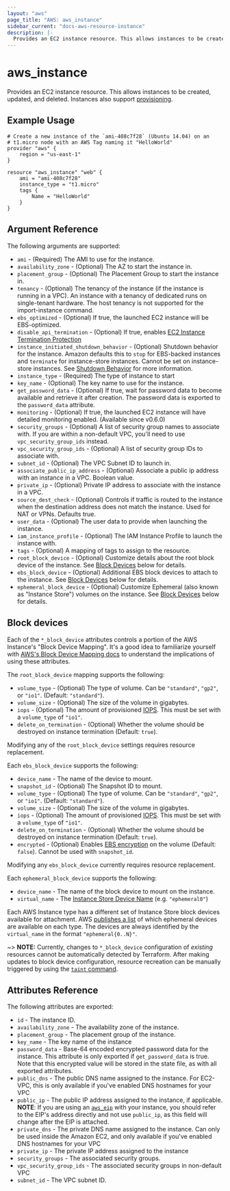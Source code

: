 ```yaml
---
layout: "aws"
page_title: "AWS: aws_instance"
sidebar_current: "docs-aws-resource-instance"
description: |-
  Provides an EC2 instance resource. This allows instances to be created, updated, and deleted. Instances also support provisioning.
---
```


# aws\_instance

Provides an EC2 instance resource. This allows instances to be created, updated,
and deleted. Instances also support [provisioning](/docs/provisioners/index.html).

## Example Usage

```
# Create a new instance of the `ami-408c7f28` (Ubuntu 14.04) on an 
# t1.micro node with an AWS Tag naming it "HelloWorld"
provider "aws" {
    region = "us-east-1"
}
    
resource "aws_instance" "web" {
    ami = "ami-408c7f28"
    instance_type = "t1.micro"
    tags {
        Name = "HelloWorld"
    }
}
```

## Argument Reference

The following arguments are supported:

* `ami` - (Required) The AMI to use for the instance.
* `availability_zone` - (Optional) The AZ to start the instance in.
* `placement_group` - (Optional) The Placement Group to start the instance in.
* `tenancy` - (Optional) The tenancy of the instance (if the instance is running in a VPC). An instance with a tenancy of dedicated runs on single-tenant hardware. The host tenancy is not supported for the import-instance command.
* `ebs_optimized` - (Optional) If true, the launched EC2 instance will be
     EBS-optimized.
* `disable_api_termination` - (Optional) If true, enables [EC2 Instance
     Termination Protection](https://docs.aws.amazon.com/AWSEC2/latest/UserGuide/terminating-instances.html#Using_ChangingDisableAPITermination)
* `instance_initiated_shutdown_behavior` - (Optional) Shutdown behavior for the 
instance. Amazon defaults this to `stop` for EBS-backed instances and 
`terminate` for instance-store instances. Cannot be set on instance-store 
instances. See [Shutdown Behavior](https://docs.aws.amazon.com/AWSEC2/latest/UserGuide/terminating-instances.html#Using_ChangingInstanceInitiatedShutdownBehavior) for more information.
* `instance_type` - (Required) The type of instance to start
* `key_name` - (Optional) The key name to use for the instance.
* `get_password_data` - (Optional) If true, wait for password data to become available and retrieve it after creation.  The password data is exported to the `password_data` attribute.
* `monitoring` - (Optional) If true, the launched EC2 instance will have detailed monitoring enabled. (Available since v0.6.0)
* `security_groups` - (Optional) A list of security group names to associate with.
   If you are within a non-default VPC, you'll need to use `vpc_security_group_ids` instead.
* `vpc_security_group_ids` - (Optional) A list of security group IDs to associate with.
* `subnet_id` - (Optional) The VPC Subnet ID to launch in.
* `associate_public_ip_address` - (Optional) Associate a public ip address with an instance in a VPC.  Boolean value. 
* `private_ip` - (Optional) Private IP address to associate with the
     instance in a VPC.
* `source_dest_check` - (Optional) Controls if traffic is routed to the instance when
  the destination address does not match the instance. Used for NAT or VPNs. Defaults true.
* `user_data` - (Optional) The user data to provide when launching the instance.
* `iam_instance_profile` - (Optional) The IAM Instance Profile to
  launch the instance with.
* `tags` - (Optional) A mapping of tags to assign to the resource.
* `root_block_device` - (Optional) Customize details about the root block
  device of the instance. See [Block Devices](#block-devices) below for details.
* `ebs_block_device` - (Optional) Additional EBS block devices to attach to the
  instance.  See [Block Devices](#block-devices) below for details.
* `ephemeral_block_device` - (Optional) Customize Ephemeral (also known as
  "Instance Store") volumes on the instance. See [Block Devices](#block-devices) below for details.


<a id="block-devices"></a>
## Block devices

Each of the `*_block_device` attributes controls a portion of the AWS
Instance's "Block Device Mapping". It's a good idea to familiarize yourself with [AWS's Block Device
Mapping docs](https://docs.aws.amazon.com/AWSEC2/latest/UserGuide/block-device-mapping-concepts.html)
to understand the implications of using these attributes.

The `root_block_device` mapping supports the following:

* `volume_type` - (Optional) The type of volume. Can be `"standard"`, `"gp2"`,
  or `"io1"`. (Default: `"standard"`).
* `volume_size` - (Optional) The size of the volume in gigabytes.
* `iops` - (Optional) The amount of provisioned
  [IOPS](https://docs.aws.amazon.com/AWSEC2/latest/UserGuide/ebs-io-characteristics.html).
  This must be set with a `volume_type` of `"io1"`.
* `delete_on_termination` - (Optional) Whether the volume should be destroyed
  on instance termination (Default: `true`).

Modifying any of the `root_block_device` settings requires resource
replacement.

Each `ebs_block_device` supports the following:

* `device_name` - The name of the device to mount.
* `snapshot_id` - (Optional) The Snapshot ID to mount.
* `volume_type` - (Optional) The type of volume. Can be `"standard"`, `"gp2"`,
  or `"io1"`. (Default: `"standard"`).
* `volume_size` - (Optional) The size of the volume in gigabytes.
* `iops` - (Optional) The amount of provisioned
  [IOPS](https://docs.aws.amazon.com/AWSEC2/latest/UserGuide/ebs-io-characteristics.html).
  This must be set with a `volume_type` of `"io1"`.
* `delete_on_termination` - (Optional) Whether the volume should be destroyed
  on instance termination (Default: `true`).
* `encrypted` - (Optional) Enables [EBS
  encryption](https://docs.aws.amazon.com/AWSEC2/latest/UserGuide/EBSEncryption.html)
  on the volume (Default: `false`). Cannot be used with `snapshot_id`.

Modifying any `ebs_block_device` currently requires resource replacement.

Each `ephemeral_block_device` supports the following:

* `device_name` - The name of the block device to mount on the instance.
* `virtual_name` - The [Instance Store Device
  Name](https://docs.aws.amazon.com/AWSEC2/latest/UserGuide/InstanceStorage.html#InstanceStoreDeviceNames)
  (e.g. `"ephemeral0"`)

Each AWS Instance type has a different set of Instance Store block devices
available for attachment. AWS [publishes a
list](https://docs.aws.amazon.com/AWSEC2/latest/UserGuide/InstanceStorage.html#StorageOnInstanceTypes)
of which ephemeral devices are available on each type. The devices are always
identified by the `virtual_name` in the format `"ephemeral{0..N}"`.

~> **NOTE:** Currently, changes to `*_block_device` configuration of _existing_
resources cannot be automatically detected by Terraform. After making updates
to block device configuration, resource recreation can be manually triggered by
using the [`taint` command](/docs/commands/taint.html).

## Attributes Reference

The following attributes are exported:

* `id` - The instance ID.
* `availability_zone` - The availability zone of the instance.
* `placement_group` - The placement group of the instance.
* `key_name` - The key name of the instance
* `password_data` - Base-64 encoded encrypted password data for the instance.
  This attribute is only exported if `get_password_data` is true.
  Note that this encrypted value will be stored in the state file, as with all exported attributes.
* `public_dns` - The public DNS name assigned to the instance. For EC2-VPC, this 
  is only available if you've enabled DNS hostnames for your VPC
* `public_ip` - The public IP address assigned to the instance, if applicable. **NOTE**: If you are using an [`aws_eip`](/docs/providers/aws/r/eip.html) with your instance, you should refer to the EIP's address directly and not use `public_ip`, as this field will change after the EIP is attached.
* `private_dns` - The private DNS name assigned to the instance. Can only be 
  used inside the Amazon EC2, and only available if you've enabled DNS hostnames 
  for your VPC
* `private_ip` - The private IP address assigned to the instance
* `security_groups` - The associated security groups.
* `vpc_security_group_ids` - The associated security groups in non-default VPC
* `subnet_id` - The VPC subnet ID.
